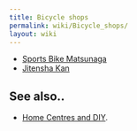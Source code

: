 ```yaml
---
title: Bicycle shops
permalink: wiki/Bicycle_shops/
layout: wiki
---
```


-   [Sports Bike Matsunaga](/wiki/Sports_Bike_Matsunaga "wikilink")
-   [Jitensha Kan](/wiki/Jitensha_Kan "wikilink")

See also..
----------

-   [Home Centres and DIY](/wiki/Home_Centres_and_DIY "wikilink").

